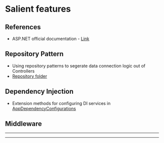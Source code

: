 # Salient features

## References

- ASP.NET official documentation - [Link][ASP_NET_Documentation]

## Repository Pattern

- Using repository patterns to segerate data connection logic out of Controllers
- [Repository folder](Repository)

## Dependency Injection

- Extension methods for configuring DI services in [AppDependencyConfigurations](AppDependencyConfigurations.cs)


## Middleware

---

[ASP_NET_Documentation]: https://learn.microsoft.com/en-us/aspnet/core/?view=aspnetcore-8.0

---